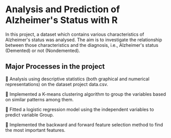 # Analysis and Prediction of Alzheimer's Status with R

In this project, a dataset which contains various characteristics of Alzheimer's status was analysed. 
The aim is to investigate the relationship between those characteristics and the diagnosis, i.e., Alzheimer's status (Demented) or not (Nondemented).

## Major Processes in the project

📌 Analysis using descriptive statistics (both graphical and numerical representations) on the
dataset project data.csv.

📌 Implemented a K-means clustering algorithm to group the variables based on similar patterns among them.

📌 Fitted a logistic regression model using the independent variables to predict variable Group.

📌 Implemented the backward and forward feature selection method to find the most important features.

